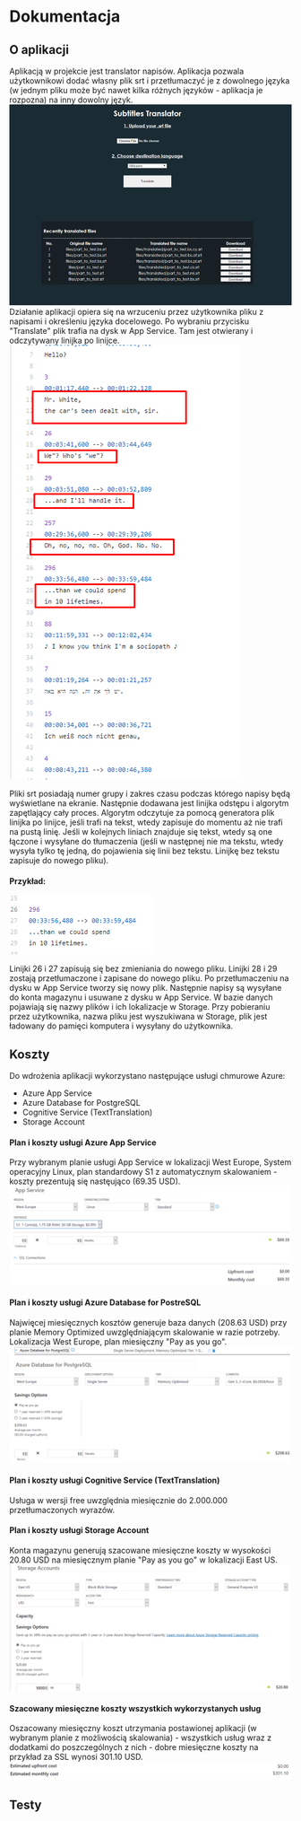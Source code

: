 # Dokumentacja
## O aplikacji
Aplikacją w projekcie jest translator napisów. Aplikacja pozwala użytkownikowi dodać własny plik srt i przetłumaczyć je z dowolnego języka (w jednym pliku może być nawet kilka różnych języków - aplikacja je rozpozna) na inny dowolny język.
![](0.png)
Działanie aplikacji opiera się na wrzuceniu przez użytkownika pliku z napisami i określeniu języka docelowego. Po wybraniu przycisku "Translate" plik trafia na dysk w App Service. Tam jest otwierany i odczytywany linijka po linijce.
![](1.png)

Pliki srt posiadają numer grupy i zakres czasu podczas którego napisy będą wyświetlane na ekranie. Następnie dodawana jest linijka odstępu i algorytm zapętlający cały proces. Algorytm odczytuje za pomocą generatora plik linijka po linijce, jeśli trafi na tekst, wtedy zapisuje do momentu aż nie trafi na pustą linię. Jeśli w kolejnych liniach znajduje się tekst, wtedy są one łączone i wysyłane do tłumaczenia (jeśli w następnej nie ma tekstu, wtedy wysyła tylko tę jedną, do pojawienia się linii bez tekstu. Linijkę bez tekstu zapisuje do nowego pliku).
#### Przykład:
![](2.png)

Linijki 26 i 27 zapisują się bez zmieniania do nowego pliku. Linijki 28 i 29 zostają przetłumaczone i zapisane do nowego pliku.
Po przetłumaczeniu na dysku w App Service tworzy się nowy plik. Następnie napisy są wysyłane do konta magazynu i usuwane z dysku w App Service. W bazie danych pojawiają się nazwy plików i ich lokalizacje w Storage. Przy pobieraniu przez użytkownika, nazwa pliku jest wyszukiwana w Storage, plik jest ładowany do pamięci komputera i wysyłany do użytkownika.

## Koszty
Do wdrożenia aplikacji wykorzystano następujące usługi chmurowe Azure: 
* Azure App Service
* Azure Database for PostgreSQL
* Cognitive Service (TextTranslation)
* Storage Account

#### Plan i koszty usługi Azure App Service
Przy wybranym planie usługi App Service w lokalizacji West Europe, System operacyjny Linux, plan standardowy S1 z automatycznym skalowaniem - koszty prezentują się nastęująco (69.35  USD).
![](4.png)

#### Plan i koszty usługi Azure Database for PostreSQL
Najwięcej miesięcznych kosztów generuje baza danych (208.63 USD) przy planie Memory Optimized uwzględniającym skalowanie w razie potrzeby. Lokalizacja West Europe, plan miesięczny "Pay as you go".
![](5.png)

#### Plan i koszty usługi Cognitive Service (TextTranslation)
Usługa w wersji free uwzględnia miesięcznie do 2.000.000 przetłumaczonych wyrazów.

#### Plan i koszty usługi Storage Account
Konta magazynu generują szacowane miesięczne koszty w wysokości 20.80 USD na miesięcznym planie "Pay as you go" w lokalizacji East US.
![](6.png)

#### Szacowany miesięczne koszty wszystkich wykorzystanych usług
Oszacowany miesięczny koszt utrzymania postawionej aplikacji (w wybranym planie z możliwością skalowania) - wszystkich usług wraz z dodatkami do poszczególnych z nich - dobre miesięczne koszty na przykład za SSL wynosi 301.10 USD.
![](7.png)

## Testy
